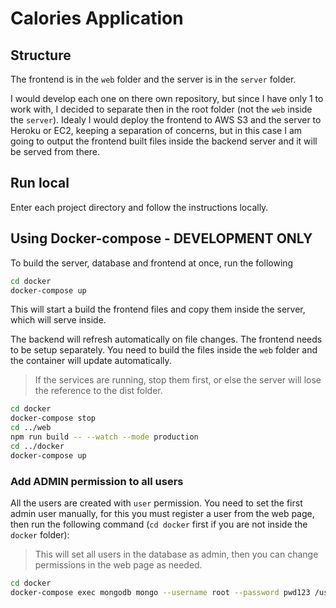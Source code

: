# Calories Application

## Structure

The frontend is in the `web` folder and the server is in the `server` folder.

I would develop each one on there own repository, but since I have only 1 to work with, I decided to separate then in the root folder (not the `web` inside the `server`). Idealy I would deploy the frontend to AWS S3 and the server to Heroku or EC2, keeping a separation of concerns, but in this case I am going to output the frontend built files inside the backend server and it will be served from there.

## Run local

Enter each project directory and follow the instructions locally.

## Using Docker-compose - DEVELOPMENT ONLY

To build the server, database and frontend at once, run the following

```sh
cd docker
docker-compose up
```

This will start a build the frontend files and copy them inside the server, which will serve  inside.

The backend will refresh automatically on file changes. The frontend needs to be setup separately.
You need to build the files inside the `web` folder and the container will update automatically. 

> If the services are running, stop them first, or else the server will lose the reference to the dist folder.

```sh
cd docker
docker-compose stop
cd ../web
npm run build -- --watch --mode production
cd ../docker
docker-compose up
```

### Add ADMIN permission to all users

All the users are created with `user` permission.
You need to set the first admin user manually, for this you must register a user from the web page,
then run the following command (`cd docker` first if you are not inside the `docker` folder):

> This will set all users in the database as admin, then you can change permissions in the web page as needed.

```sh
cd docker
docker-compose exec mongodb mongo --username root --password pwd123 /usr/docker/set-all-admin.js
```
